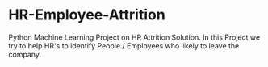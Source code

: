 # HR-Employee-Attrition
Python Machine Learning Project on HR Attrition Solution. In this Project we try to help HR's to identify People / Employees who likely to leave the company.
